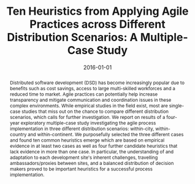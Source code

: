 ---
abstract: 'Distributed software development (DSD) has become increasingly popular
  due to benefits such as cost savings, access to large multi-skilled workforces and
  a reduced time to market. Agile practices can potentially help increase transparency
  and mitigate communication and coordination issues in these complex environments.
  While empirical studies in the field exist, most are single-case studies that miss
  out on the chance to compare different distribution scenarios, which calls for further
  investigation. We report on results of a four-year exploratory multiple-case study
  investigating the agile process implementation in three different distribution scenarios:
  within-city, within-country and within-continent. We purposefully selected the three
  different cases and found ten common heuristics emerge which are based on empirical
  evidence in at least two cases as well as four further candidate heuristics that
  lack evidence in more than one case. In particular, the understanding of and adaptation
  to each development site''s inherent challenges, travelling ambassadors/proxies
  between sites, and a balanced distribution of decision makers proved to be important
  heuristics for a successful process implementation.'
authors:
- Raoul Vallon
- Thomas Grechenig
date: '2016-01-01'
featured: false
links:
- name: Publik
  url: https://publik.tuwien.ac.at/showentry.php?ID=257816&lang=2
publication: Computer and Information Science, 9 (2016), 2; 68 - 81
publication_types:
- '2'
publishDate: '2016-01-01'
title: 'Ten Heuristics from Applying Agile Practices across Different Distribution
  Scenarios: A Multiple-Case Study'
url_pdf: ''
---